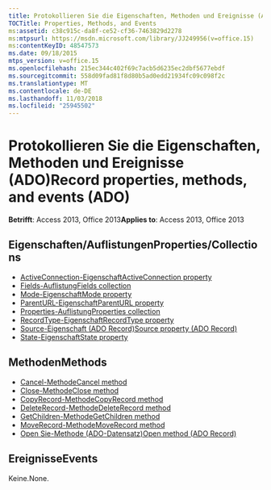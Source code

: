 ```yaml
---
title: Protokollieren Sie die Eigenschaften, Methoden und Ereignisse (ADO)
TOCTitle: Properties, Methods, and Events
ms:assetid: c38c915c-da8f-ce52-cf36-7463829d2278
ms:mtpsurl: https://msdn.microsoft.com/library/JJ249956(v=office.15)
ms:contentKeyID: 48547573
ms.date: 09/18/2015
mtps_version: v=office.15
ms.openlocfilehash: 215ec344c402f69c7acb5d6235ec2dbf5677ebdf
ms.sourcegitcommit: 558d09fad81f8d80b5ad0edd21934fc09c098f2c
ms.translationtype: MT
ms.contentlocale: de-DE
ms.lasthandoff: 11/03/2018
ms.locfileid: "25945502"
---
```

# <a name="record-properties-methods-and-events-ado"></a><span data-ttu-id="1959e-102">Protokollieren Sie die Eigenschaften, Methoden und Ereignisse (ADO)</span><span class="sxs-lookup"><span data-stu-id="1959e-102">Record properties, methods, and events (ADO)</span></span>

<span data-ttu-id="1959e-103">**Betrifft**: Access 2013, Office 2013</span><span class="sxs-lookup"><span data-stu-id="1959e-103">**Applies to**: Access 2013, Office 2013</span></span>

## <a name="propertiescollections"></a><span data-ttu-id="1959e-104">Eigenschaften/Auflistungen</span><span class="sxs-lookup"><span data-stu-id="1959e-104">Properties/Collections</span></span>

- [<span data-ttu-id="1959e-105">ActiveConnection-Eigenschaft</span><span class="sxs-lookup"><span data-stu-id="1959e-105">ActiveConnection property</span></span>](activeconnection-property-ado.md)
- [<span data-ttu-id="1959e-106">Fields-Auflistung</span><span class="sxs-lookup"><span data-stu-id="1959e-106">Fields collection</span></span>](fields-collection-ado.md)
- [<span data-ttu-id="1959e-107">Mode-Eigenschaft</span><span class="sxs-lookup"><span data-stu-id="1959e-107">Mode property</span></span>](mode-property-ado.md)
- [<span data-ttu-id="1959e-108">ParentURL-Eigenschaft</span><span class="sxs-lookup"><span data-stu-id="1959e-108">ParentURL property</span></span>](parenturl-property-ado.md)
- [<span data-ttu-id="1959e-109">Properties-Auflistung</span><span class="sxs-lookup"><span data-stu-id="1959e-109">Properties collection</span></span>](properties-collection-ado.md)
- [<span data-ttu-id="1959e-110">RecordType-Eigenschaft</span><span class="sxs-lookup"><span data-stu-id="1959e-110">RecordType property</span></span>](recordtype-property-ado.md)
- [<span data-ttu-id="1959e-111">Source-Eigenschaft (ADO Record)</span><span class="sxs-lookup"><span data-stu-id="1959e-111">Source property (ADO Record)</span></span>](source-property-ado-record.md)
- [<span data-ttu-id="1959e-112">State-Eigenschaft</span><span class="sxs-lookup"><span data-stu-id="1959e-112">State property</span></span>](state-property-ado.md)


## <a name="methods"></a><span data-ttu-id="1959e-113">Methoden</span><span class="sxs-lookup"><span data-stu-id="1959e-113">Methods</span></span>

- [<span data-ttu-id="1959e-114">Cancel-Methode</span><span class="sxs-lookup"><span data-stu-id="1959e-114">Cancel method</span></span>](cancel-method-ado.md)
- [<span data-ttu-id="1959e-115">Close-Methode</span><span class="sxs-lookup"><span data-stu-id="1959e-115">Close method</span></span>](close-method-ado.md)
- [<span data-ttu-id="1959e-116">CopyRecord-Methode</span><span class="sxs-lookup"><span data-stu-id="1959e-116">CopyRecord method</span></span>](copyrecord-method-ado.md)
- [<span data-ttu-id="1959e-117">DeleteRecord-Methode</span><span class="sxs-lookup"><span data-stu-id="1959e-117">DeleteRecord method</span></span>](deleterecord-method-ado.md)
- [<span data-ttu-id="1959e-118">GetChildren-Methode</span><span class="sxs-lookup"><span data-stu-id="1959e-118">GetChildren method</span></span>](getchildren-method-ado.md)
- [<span data-ttu-id="1959e-119">MoveRecord-Methode</span><span class="sxs-lookup"><span data-stu-id="1959e-119">MoveRecord method</span></span>](moverecord-method-ado.md)
- [<span data-ttu-id="1959e-120">Open Sie-Methode (ADO-Datensatz)</span><span class="sxs-lookup"><span data-stu-id="1959e-120">Open method (ADO Record)</span></span>](open-method-ado-record.md)

## <a name="events"></a><span data-ttu-id="1959e-121">Ereignisse</span><span class="sxs-lookup"><span data-stu-id="1959e-121">Events</span></span>

<span data-ttu-id="1959e-122">Keine.</span><span class="sxs-lookup"><span data-stu-id="1959e-122">None.</span></span>

